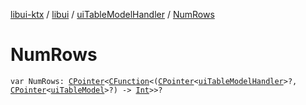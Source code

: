 [libui-ktx](../../index.md) / [libui](../index.md) / [uiTableModelHandler](index.md) / [NumRows](./-num-rows.md)

# NumRows

`var NumRows: `[`CPointer`](../../kotlinx.cinterop/-c-pointer/index.md)`<`[`CFunction`](../../kotlinx.cinterop/-c-function/index.md)`<(`[`CPointer`](../../kotlinx.cinterop/-c-pointer/index.md)`<`[`uiTableModelHandler`](index.md)`>?, `[`CPointer`](../../kotlinx.cinterop/-c-pointer/index.md)`<`[`uiTableModel`](../ui-table-model.md)`>?) -> `[`Int`](https://kotlinlang.org/api/latest/jvm/stdlib/kotlin/-int/index.html)`>>?`